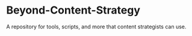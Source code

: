 # Beyond-Content-Strategy
A repository for tools, scripts, and more that content strategists can use.

